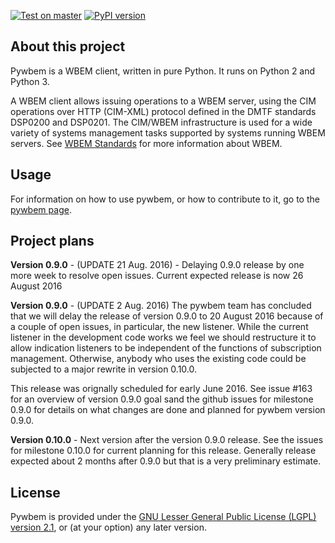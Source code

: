 [![Test on master](https://img.shields.io/travis/pywbem/pywbem/master.svg?style=plastic&label=test%20on%20master)](https://travis-ci.org/pywbem/pywbem/branches)
[![PyPI version](https://img.shields.io/pypi/v/pywbem.svg?style=plastic&label=PyPI%20version)](https://pypi.python.org/pypi/pywbem)

About this project
------------------

Pywbem is a WBEM client, written in pure Python. It runs on Python 2 and
Python 3.

A WBEM client allows issuing operations to a WBEM server, using the CIM
operations over HTTP (CIM-XML) protocol defined in the DMTF standards DSP0200
and DSP0201. The CIM/WBEM infrastructure is used for a wide variety of systems
management tasks supported by systems running WBEM servers. See
[WBEM Standards](http://www.dmtf.org/standards/wbem) for more information about
WBEM.

Usage
-----

For information on how to use pywbem, or how to contribute to it, go to the
[pywbem page](http://pywbem.github.io/pywbem/).

Project plans
-------------

**Version 0.9.0** - (UPDATE 21 Aug. 2016) - Delaying 0.9.0 release by
one more week to resolve open issues. Current expected release is now
26 August 2016

**Version 0.9.0** - (UPDATE 2 Aug. 2016) The pywbem team has concluded that
we will delay the release of version 0.9.0 to 20 August 2016 because of a couple
of open issues, in particular, the new listener. While the current listener in
the development code works we feel we should restructure it to allow indication
listeners to be independent of the functions of subscription management.
Otherwise, anybody who uses the existing code could be subjected to a major
rewrite in version 0.10.0.

This release was orignally scheduled for
early June 2016.  See issue #163 for an overview of version 0.9.0 goal sand the
github issues for milestone 0.9.0 for details on what changes are done and
planned for pywbem version 0.9.0.

**Version 0.10.0** - Next version after the version 0.9.0 release. See the issues
for milestone 0.10.0 for current planning for this release. Generally release
expected about 2 months after 0.9.0 but that is a very preliminary estimate.

License
-------

Pywbem is provided under the
[GNU Lesser General Public License (LGPL) version 2.1](src/pywbem/LICENSE.txt),
or (at your option) any later version.
